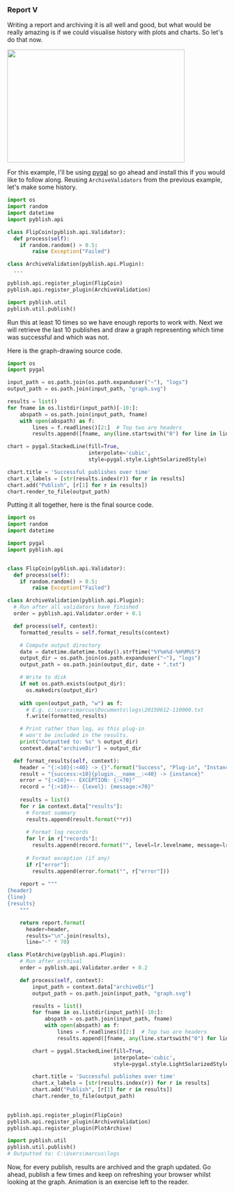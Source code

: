 ### Report V

Writing a report and archiving it is all well and good, but what would be really amazing is if we could visualise history with plots and charts. So let's do that now.

<img src="/uploads/default/original/1X/89d8d868b6ae9bd40cd44338210d0c5e78497190.png" width="407" height="259">

For this example, I'll be using [pygal](http://pygal.org/) so go ahead and install this if you would like to follow along. Reusing `ArchiveValidators` from the previous example, let's make some history.

```python
import os
import random
import datetime
import pyblish.api

class FlipCoin(pyblish.api.Validator):
  def process(self):
    if random.random() > 0.5:
        raise Exception("Failed")

class ArchiveValidation(pyblish.api.Plugin):
  ...

pyblish.api.register_plugin(FlipCoin)
pyblish.api.register_plugin(ArchiveValidation)

import pyblish.util
pyblish.util.publish()
```

Run this at least 10 times so we have enough reports to work with. Next we will retrieve the last 10 publishes and draw a graph representing which time was successful and which was not.

Here is the graph-drawing source code.

```python
import os
import pygal

input_path = os.path.join(os.path.expanduser("~"), "logs")
output_path = os.path.join(input_path, "graph.svg")

results = list()
for fname in os.listdir(input_path)[-10:]:
    abspath = os.path.join(input_path, fname)
    with open(abspath) as f:
        lines = f.readlines()[2:]  # Top two are headers
        results.append([fname, any(line.startswith("0") for line in lines)])

chart = pygal.StackedLine(fill=True,
                          interpolate='cubic',
                          style=pygal.style.LightSolarizedStyle)

chart.title = 'Successful publishes over time'
chart.x_labels = [str(results.index(r)) for r in results]
chart.add("Publish", [r[1] for r in results])
chart.render_to_file(output_path)

```

Putting it all together, here is the final source code.

```python
import os
import random
import datetime

import pygal
import pyblish.api


class FlipCoin(pyblish.api.Validator):
  def process(self):
    if random.random() > 0.5:
        raise Exception("Failed")

class ArchiveValidation(pyblish.api.Plugin):
  # Run after all validators have finished
  order = pyblish.api.Validator.order + 0.1

  def process(self, context):
    formatted_results = self.format_results(context)

    # Compute output directory
    date = datetime.datetime.today().strftime("%Y%m%d-%H%M%S")
    output_dir = os.path.join(os.path.expanduser("~"), "logs")
    output_path = os.path.join(output_dir, date + ".txt")

    # Write to disk
    if not os.path.exists(output_dir):
      os.makedirs(output_dir)
      
    with open(output_path, "w") as f:
      # E.g. c:\users\marcus\Documents\logs\20150612-110000.txt
      f.write(formatted_results)

    # Print rather than log, as this plug-in
    # won't be included in the results.
    print("Outputted to: %s" % output_dir)
    context.data["archiveDir"] = output_dir

  def format_results(self, context):
    header = "{:<10}{:<40} -> {}".format("Success", "Plug-in", "Instance")
    result = "{success:<10}{plugin.__name__:<40} -> {instance}"
    error = "{:<10}+-- EXCEPTION: {:<70}"
    record = "{:<10}+-- {level}: {message:<70}"
    
    results = list()
    for r in context.data["results"]:
      # Format summary
      results.append(result.format(**r))
    
      # Format log records
      for lr in r["records"]:
        results.append(record.format("", level=lr.levelname, message=lr.message))
    
      # Format exception (if any)
      if r["error"]:
        results.append(error.format("", r["error"]))
    
    report = """
{header}
{line}
{results}
    """

    return report.format(
      header=header,
      results="\n".join(results),
      line="-" * 70)

class PlotArchive(pyblish.api.Plugin):
    # Run after archival
    order = pyblish.api.Validator.order + 0.2

    def process(self, context):
        input_path = context.data["archiveDir"]
        output_path = os.path.join(input_path, "graph.svg")

        results = list()
        for fname in os.listdir(input_path)[-10:]:
            abspath = os.path.join(input_path, fname)
            with open(abspath) as f:
                lines = f.readlines()[2:]  # Top two are headers
                results.append([fname, any(line.startswith("0") for line in lines)])

        chart = pygal.StackedLine(fill=True,
                                  interpolate='cubic',
                                  style=pygal.style.LightSolarizedStyle)

        chart.title = 'Successful publishes over time'
        chart.x_labels = [str(results.index(r)) for r in results]
        chart.add("Publish", [r[1] for r in results])
        chart.render_to_file(output_path)
        

pyblish.api.register_plugin(FlipCoin)
pyblish.api.register_plugin(ArchiveValidation)
pyblish.api.register_plugin(PlotArchive)

import pyblish.util
pyblish.util.publish()
# Outputted to: C:\Users\marcus\logs
```

Now, for every publish, results are archived and the graph updated. Go ahead, publish a few times and keep on refreshing your browser whilst looking at the graph. Animation is an exercise left to the reader.